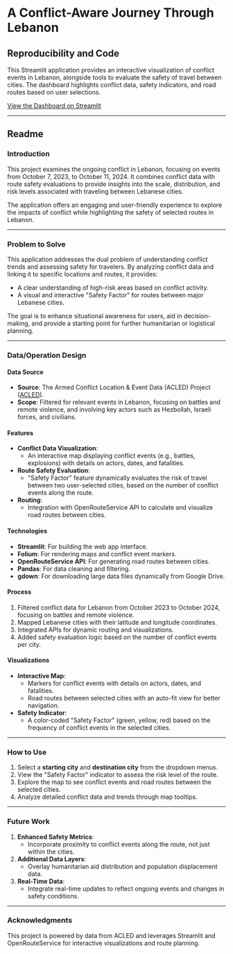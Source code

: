 # A Conflict-Aware Journey Through Lebanon

## Reproducibility and Code
This Streamlit application provides an interactive visualization of conflict events in Lebanon, alongside tools to evaluate the safety of travel between cities. The dashboard highlights conflict data, safety indicators, and road routes based on user selections.

[View the Dashboard on Streamlit](https://conflictroute-ad3syfyapdwg7azmubxkvz.streamlit.app/)

---

## Readme

### Introduction
This project examines the ongoing conflict in Lebanon, focusing on events from October 7, 2023, to October 11, 2024. It combines conflict data with route safety evaluations to provide insights into the scale, distribution, and risk levels associated with traveling between Lebanese cities.

The application offers an engaging and user-friendly experience to explore the impacts of conflict while highlighting the safety of selected routes in Lebanon.

---

### Problem to Solve
This application addresses the dual problem of understanding conflict trends and assessing safety for travelers. By analyzing conflict data and linking it to specific locations and routes, it provides:

- A clear understanding of high-risk areas based on conflict activity.
- A visual and interactive "Safety Factor" for routes between major Lebanese cities.

The goal is to enhance situational awareness for users, aid in decision-making, and provide a starting point for further humanitarian or logistical planning.

---

### Data/Operation Design

#### **Data Source**
- **Source**: The Armed Conflict Location & Event Data (ACLED) Project ([ACLED](https://acleddata.com/data/)).
- **Scope**: Filtered for relevant events in Lebanon, focusing on battles and remote violence, and involving key actors such as Hezbollah, Israeli forces, and civilians.

#### **Features**
- **Conflict Data Visualization**:
  - An interactive map displaying conflict events (e.g., battles, explosions) with details on actors, dates, and fatalities.
- **Route Safety Evaluation**:
  - "Safety Factor" feature dynamically evaluates the risk of travel between two user-selected cities, based on the number of conflict events along the route.
- **Routing**:
  - Integration with OpenRouteService API to calculate and visualize road routes between cities.

#### **Technologies**
- **Streamlit**: For building the web app interface.
- **Folium**: For rendering maps and conflict event markers.
- **OpenRouteService API**: For generating road routes between cities.
- **Pandas**: For data cleaning and filtering.
- **gdown**: For downloading large data files dynamically from Google Drive.

#### **Process**
1. Filtered conflict data for Lebanon from October 2023 to October 2024, focusing on battles and remote violence.
2. Mapped Lebanese cities with their latitude and longitude coordinates.
3. Integrated APIs for dynamic routing and visualizations.
4. Added safety evaluation logic based on the number of conflict events per city.

#### **Visualizations**
- **Interactive Map**:
  - Markers for conflict events with details on actors, dates, and fatalities.
  - Road routes between selected cities with an auto-fit view for better navigation.
- **Safety Indicator**:
  - A color-coded "Safety Factor" (green, yellow, red) based on the frequency of conflict events in the selected cities.

---

### How to Use
1. Select a **starting city** and **destination city** from the dropdown menus.
2. View the "Safety Factor" indicator to assess the risk level of the route.
3. Explore the map to see conflict events and road routes between the selected cities.
4. Analyze detailed conflict data and trends through map tooltips.

---

### Future Work
1. **Enhanced Safety Metrics**:
   - Incorporate proximity to conflict events along the route, not just within the cities.
2. **Additional Data Layers**:
   - Overlay humanitarian aid distribution and population displacement data.
3. **Real-Time Data**:
   - Integrate real-time updates to reflect ongoing events and changes in safety conditions.

---

### Acknowledgments
This project is powered by data from ACLED and leverages Streamlit and OpenRouteService for interactive visualizations and route planning.
